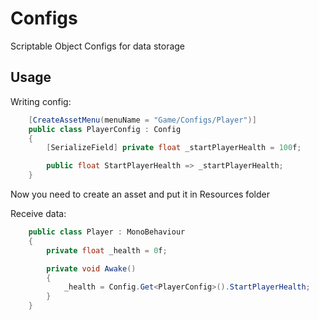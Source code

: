 # Configs
Scriptable Object Configs for data storage

## Usage

Writing config:

```csharp
	[CreateAssetMenu(menuName = "Game/Configs/Player")]
	public class PlayerConfig : Config
	{
		[SerializeField] private float _startPlayerHealth = 100f;

		public float StartPlayerHealth => _startPlayerHealth;
	}
```

Now you need to create an asset and put it in Resources folder

Receive data:

```csharp
	public class Player : MonoBehaviour
	{
		private float _health = 0f;

		private void Awake()
		{
			_health = Config.Get<PlayerConfig>().StartPlayerHealth;
		}
	}
```

